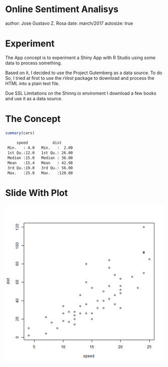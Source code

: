 Online Sentiment Analisys 
========================================================
author: Jose Gustavo Z. Rosa
date: march/2017
autosize: true

Experiment
========================================================

The App concept is to experiment a Shiny App with R Studio
using some data to process something.

Based on it, I decided to use the Project Gutemberg as a data source.
To do So, I tried at first to use the *rVest* package to download and process the HTML into a plain text file.

Due SSL Limitations on the Shinny.io enviroment I download a few books
and use it as a data source.


The Concept
========================================================


```r
summary(cars)
```

```
     speed           dist       
 Min.   : 4.0   Min.   :  2.00  
 1st Qu.:12.0   1st Qu.: 26.00  
 Median :15.0   Median : 36.00  
 Mean   :15.4   Mean   : 42.98  
 3rd Qu.:19.0   3rd Qu.: 56.00  
 Max.   :25.0   Max.   :120.00  
```

Slide With Plot
========================================================

![plot of chunk unnamed-chunk-2](jguszrpitch-figure/unnamed-chunk-2-1.png)
